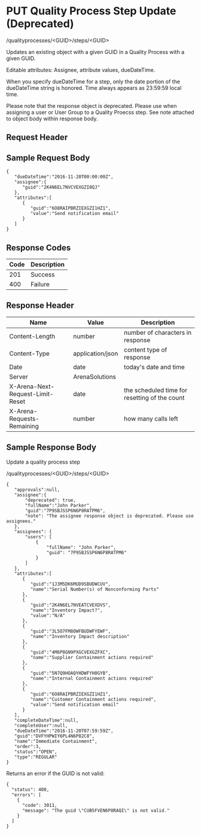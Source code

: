 # PUT Quality Process Step Update (Deprecated)


/qualityprocesses/&lt;GUID&gt;/steps/&lt;GUID&gt;

Updates an existing  object with a given GUID  in a Quality Process with a given GUID. 

Editable attributes: Assignee, attribute values,  dueDateTime.

When you specify dueDateTime for a step, only the date portion of the dueDateTime string is honored. Time always appears as 23:59:59 local time.

Please note that the  response object is deprecated. Please use  when assigning a user or User Group to a Quality Proecss step. See note attached to  object body within response body.

## Request Header
## Sample Request Body
```
{  
   "dueDateTime":"2016-11-20T00:00:00Z",
   "assignee":{  
      "guid":"2K4N6EL7NVCVEXGZI8QJ"
   },
   "attributes":[  
      {  
         "guid":"6O8RAIPBRZIEXGZI1HZ1",
         "value":"Send notification email"
      }
   ]
}
```
## Response Codes

| Code<br> | Description<br> |
|  --- |  --- | 
| 201<br> | Success<br> |
| 400<br> | Failure<br> |

## Response Header

| Name<br> | Value<br> | Description<br> |
|  --- |  --- |  --- | 
| Content\-Length<br> | number<br> | number of characters in response<br> |
| Content\-Type<br> | application/json<br> | content type of response<br> |
| Date<br> | date<br> | today's date and time<br> |
| Server<br> | ArenaSolutions<br> |   |
| X\-Arena\-Next\-Request\-Limit\-Reset<br> | date<br> | the scheduled time for resetting of the count<br> |
| X\-Arena\-Requests\-Remaining<br> | number<br> | how many calls left<br> |

## Sample Response Body
Update a quality process step



/qualityprocesses/&lt;GUID&gt;/steps/&lt;GUID&gt;

```
{  
   "approvals":null,
   "assignee":{
       "deprecated": true,
       "fullName":"John Parker",
       "guid":"7P9SBJSSP6N6P8RATPM6",
       "note": "The assignee response object is deprecated. Please use assignees."
   },
   "assignees": {
       "users": [
           {
               "fullName": "John Parker",
               "guid": "7P9SBJSSP6N6P8RATPM6"
           }
       ]
   },
   "attributes":[  
      {  
         "guid":"1J3M5DK6MUD9SBUDWCUV",
         "name":"Serial Number(s) of Nonconforming Parts"
      },
      {  
         "guid":"2K4N6EL7NVEATCVEXDVS",
         "name":"Inventory Impact?",
         "value":"N/A"
      },
      {  
         "guid":"3L5O7FM8OWFBUDWFYEWF",
         "name":"Inventory Impact description"
      },
      {  
         "guid":"4M6P8GN9PXGCVEXGZFXC",
         "name":"Supplier Containment actions required"
      },
      {  
         "guid":"5N7Q9HOAQYHDWFYH0GYB",
         "name":"Internal Containment actions required"
      },
      {  
         "guid":"6O8RAIPBRZIEXGZI1HZ1",
         "name":"Customer Containment actions required",
         "value":"Send notification email"
      }
   ],
   "completeDateTime":null,
   "completeUser":null,
   "dueDateTime":"2016-11-20T07:59:59Z",
   "guid":"DVFYHPWIY6PL4N6P82C8",
   "name":"Immediate Containment",
   "order":3,
   "status":"OPEN",
   "type":"REGULAR"
}
```
Returns an error if the GUID is not valid:

```
{
  "status": 400,
  "errors": [
    {
      "code": 3011,
      "message": "The guid \"CUB5FVEN6P8RAQI\" is not valid."
    }
  ]
}
```
